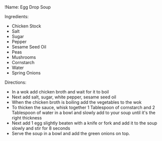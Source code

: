 !Name: Egg Drop Soup

Ingredients:
- Chicken Stock
- Salt
- Sugar
- Pepper
- Sesame Seed Oil
- Peas
- Mushrooms
- Cornstarch
- Water
- Spring Onions

Directions:
- In a wok add chicken broth and wait for it to boil
- Next add salt, sugar, white pepper, sesame seed oil
- When the chicken broth is boiling add the vegetables to the wok
- To thicken the sauce, whisk together 1 Tablespoon of cornstarch and 2 Tablespoon of water in a bowl and slowly add to your soup until it's the right thickness
- Next add 1 egg slightly beaten with a knife or fork and add it to the soup slowly and stir for 8 seconds
- Serve the soup in a bowl and add the green onions on top.
